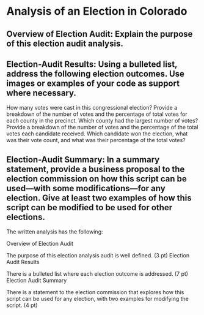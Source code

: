 # Analysis of an Election in Colorado

## Overview of Election Audit: Explain the purpose of this election audit analysis.

## Election-Audit Results: Using a bulleted list, address the following election outcomes. Use images or examples of your code as support where necessary.

How many votes were cast in this congressional election?
Provide a breakdown of the number of votes and the percentage of total votes for each county in the precinct.
Which county had the largest number of votes?
Provide a breakdown of the number of votes and the percentage of the total votes each candidate received.
Which candidate won the election, what was their vote count, and what was their percentage of the total votes?

## Election-Audit Summary: In a summary statement, provide a business proposal to the election commission on how this script can be used—with some modifications—for any election. Give at least two examples of how this script can be modified to be used for other elections.

The written analysis has the following:

Overview of Election Audit

The purpose of this election analysis audit is well defined. (3 pt)
Election Audit Results

There is a bulleted list where each election outcome is addressed. (7 pt)
Election Audit Summary

There is a statement to the election commission that explores how this script can be used for any election, with two examples for modifying the script. (4 pt)

